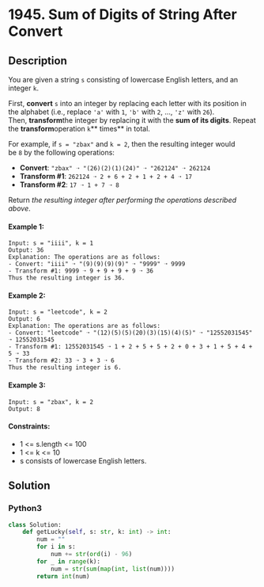 # 1945. Sum of Digits of String After Convert


## Description
You are given a string `s` consisting of lowercase English letters, and an integer `k`.

First, **convert** `s` into an integer by replacing each letter with its position in the alphabet (i.e., replace `'a'` with `1`, `'b'` with `2`, ..., `'z'` with `26`). Then, **transform**the integer by replacing it with the **sum of its digits**. Repeat the **transform**operation `k`** times** in total.

For example, if `s = "zbax"` and `k = 2`, then the resulting integer would be `8` by the following operations:

-   **Convert**: `"zbax" ➝ "(26)(2)(1)(24)" ➝ "262124" ➝ 262124`
-   **Transform #1**: `262124 ➝ 2 + 6 + 2 + 1 + 2 + 4 ➝ 17`
-   **Transform #2**: `17 ➝ 1 + 7 ➝ 8`

Return *the resulting integer after performing the operations described above*.

#### Example 1:
```
Input: s = "iiii", k = 1
Output: 36
Explanation: The operations are as follows:
- Convert: "iiii" ➝ "(9)(9)(9)(9)" ➝ "9999" ➝ 9999
- Transform #1: 9999 ➝ 9 + 9 + 9 + 9 ➝ 36
Thus the resulting integer is 36.
```

#### Example 2:
```
Input: s = "leetcode", k = 2
Output: 6
Explanation: The operations are as follows:
- Convert: "leetcode" ➝ "(12)(5)(5)(20)(3)(15)(4)(5)" ➝ "12552031545" ➝ 12552031545
- Transform #1: 12552031545 ➝ 1 + 2 + 5 + 5 + 2 + 0 + 3 + 1 + 5 + 4 + 5 ➝ 33
- Transform #2: 33 ➝ 3 + 3 ➝ 6
Thus the resulting integer is 6.
```

#### Example 3:
```
Input: s = "zbax", k = 2
Output: 8
```

#### Constraints:
- 1 <= s.length <= 100
- 1 <= k <= 10
- s consists of lowercase English letters.


## Solution

### Python3
```python
class Solution:
    def getLucky(self, s: str, k: int) -> int:
        num = ""
        for i in s:
            num += str(ord(i) - 96)
        for _ in range(k):
            num = str(sum(map(int, list(num))))
        return int(num)
```
